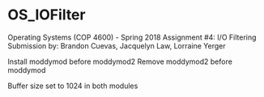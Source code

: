 # OS_IOFilter
Operating Systems (COP 4600) - Spring 2018
Assignment #4: I/O Filtering
Submission by: Brandon Cuevas, Jacquelyn Law, Lorraine Yerger

Install moddymod before moddymod2
Remove moddymod2 before moddymod

Buffer size set to 1024 in both modules
